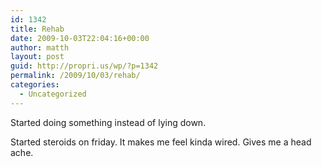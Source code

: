 ```yaml
---
id: 1342
title: Rehab
date: 2009-10-03T22:04:16+00:00
author: matth
layout: post
guid: http://propri.us/wp/?p=1342
permalink: /2009/10/03/rehab/
categories:
  - Uncategorized
---
```

Started doing something instead of lying down.
  
Started steroids on friday. It makes me feel kinda wired. Gives me a head ache.